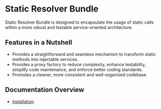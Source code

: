 # Static Resolver Bundle

Static Resolver Bundle is designed to encapsulate the usage of static calls within a more robust and testable service-oriented architecture.

## Features in a Nutshell
- Provides a straightforward and seamless mechanism to transform static methods into injectable services. 
- Provides a proxy factory to reduce complexity, enhance testability, simplify code maintenance, and enforce better coding standards.
- Promotes a cleaner, more consistent and well-organized codebase.

## Documentation Overview
- [Installation](doc/01_Installation.md)